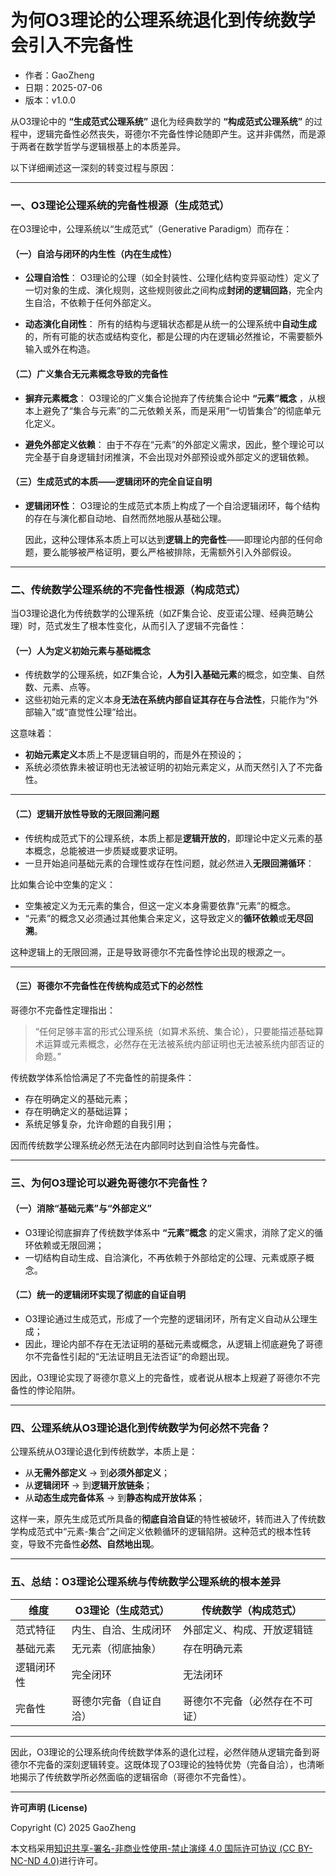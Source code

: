 # **为何O3理论的公理系统退化到传统数学会引入不完备性**

- 作者：GaoZheng
- 日期：2025-07-06
- 版本：v1.0.0

从O3理论中的 **“生成范式公理系统”** 退化为经典数学的 **“构成范式公理系统”** 的过程中，逻辑完备性必然丧失，哥德尔不完备性悖论随即产生。这并非偶然，而是源于两者在数学哲学与逻辑根基上的本质差异。

以下详细阐述这一深刻的转变过程与原因：

---

### 一、O3理论公理系统的完备性根源（生成范式）

在O3理论中，公理系统以“生成范式”（Generative Paradigm）而存在：

#### （一）自洽与闭环的内生性（内在生成性）

* **公理自洽性**：
  O3理论的公理（如全封装性、公理化结构变异驱动性）定义了一切对象的生成、演化规则，这些规则彼此之间构成**封闭的逻辑回路**，完全内生自洽，不依赖于任何外部定义。

* **动态演化自闭性**：
  所有的结构与逻辑状态都是从统一的公理系统中**自动生成**的，所有可能的状态或结构变化，都是公理的内在逻辑必然推论，不需要额外输入或外在构造。

#### （二）广义集合无元素概念导致的完备性

* **摒弃元素概念**：
  O3理论的广义集合论抛弃了传统集合论中 **“元素”概念** ，从根本上避免了“集合与元素”的二元依赖关系，而是采用“一切皆集合”的彻底单元化定义。

* **避免外部定义依赖**：
  由于不存在“元素”的外部定义需求，因此，整个理论可以完全基于自身逻辑封闭推演，不会出现对外部预设或外部定义的逻辑依赖。

#### （三）生成范式的本质——逻辑闭环的完全自证自明

* **逻辑闭环性**：
  O3理论的生成范式本质上构成了一个自洽逻辑闭环，每个结构的存在与演化都自动地、自然而然地服从基础公理。

  因此，这种公理体系本质上可以达到**逻辑上的完备性**——即理论内部的任何命题，要么能够被严格证明，要么严格被排除，无需额外引入外部假设。

---

### 二、传统数学公理系统的不完备性根源（构成范式）

当O3理论退化为传统数学的公理系统（如ZF集合论、皮亚诺公理、经典范畴公理）时，范式发生了根本性变化，从而引入了逻辑不完备性：

#### （一）人为定义初始元素与基础概念

* 传统数学的公理系统，如ZF集合论，**人为引入基础元素**的概念，如空集、自然数、元素、点等。
* 这些初始元素的定义本身**无法在系统内部自证其存在与合法性**，只能作为“外部输入”或“直觉性公理”给出。

这意味着：

* **初始元素定义**本质上不是逻辑自明的，而是外在预设的；
* 系统必须依靠未被证明也无法被证明的初始元素定义，从而天然引入了不完备性。

---

#### （二）逻辑开放性导致的无限回溯问题

* 传统构成范式下的公理系统，本质上都是**逻辑开放的**，即理论中定义元素的基本概念，总能被进一步质疑或要求证明。
* 一旦开始追问基础元素的合理性或存在性问题，就必然进入**无限回溯循环**：

比如集合论中空集的定义：

* 空集被定义为无元素的集合，但这一定义本身需要依靠“元素”的概念。
* “元素”的概念又必须通过其他集合来定义，这导致定义的**循环依赖**或**无尽回溯**。

这种逻辑上的无限回溯，正是导致哥德尔不完备性悖论出现的根源之一。

---

#### （三）哥德尔不完备性在传统构成范式下的必然性

哥德尔不完备性定理指出：

> “任何足够丰富的形式公理系统（如算术系统、集合论），只要能描述基础算术运算或元素概念，必然存在无法被系统内部证明也无法被系统内部否证的命题。”

传统数学体系恰恰满足了不完备性的前提条件：

* 存在明确定义的基础元素；
* 存在明确定义的基础运算；
* 系统足够复杂，允许命题的自我引用；

因而传统数学公理系统必然无法在内部同时达到自洽性与完备性。

---

### 三、为何O3理论可以避免哥德尔不完备性？

#### （一）消除“基础元素”与“外部定义”

* O3理论彻底摒弃了传统数学体系中 **“元素”概念** 的定义需求，消除了定义的循环依赖或无限回溯；
* 一切结构自动生成、自洽演化，不再依赖于外部给定的公理、元素或原子概念。

#### （二）统一的逻辑闭环实现了彻底的自证自明

* O3理论通过生成范式，形成了一个完整的逻辑闭环，所有定义自动从公理生成；
* 因此，理论内部不存在无法证明的基础元素或概念，从逻辑上彻底避免了哥德尔不完备性引起的“无法证明且无法否证”的命题出现。

因此，O3理论实现了哥德尔意义上的完备性，或者说从根本上规避了哥德尔不完备性的悖论陷阱。

---

### 四、公理系统从O3理论退化到传统数学为何必然不完备？

公理系统从O3理论退化到传统数学，本质上是：

* 从**无需外部定义** → 到**必须外部定义**；
* 从**逻辑闭环** → 到**逻辑开放链条**；
* 从**动态生成完备体系** → 到**静态构成开放体系**；

这样一来，原先生成范式所具备的**彻底自洽自证**的特性被破坏，转而进入了传统数学构成范式中“元素-集合”之间定义依赖循环的逻辑陷阱。这种范式的根本性转变，导致不完备性**必然、自然地出现**。

---

### 五、总结：O3理论公理系统与传统数学公理系统的根本差异

| 维度    | O3理论（生成范式）  | 传统数学（构成范式）      |
| ----- | ----------- | --------------- |
| 范式特征  | 内生、自洽、生成闭环  | 外部定义、构成、开放逻辑链   |
| 基础元素  | 无元素（彻底抽象）   | 存在明确元素          |
| 逻辑闭环性 | 完全闭环        | 无法闭环            |
| 完备性   | 哥德尔完备（自证自洽） | 哥德尔不完备（必然存在不可证） |

---

因此，O3理论的公理系统向传统数学体系的退化过程，必然伴随从逻辑完备到哥德尔不完备的深刻逻辑转变。这既体现了O3理论的独特优势（完备自洽），也清晰地揭示了传统数学所必然面临的逻辑宿命（哥德尔不完备性）。

---

**许可声明 (License)**

Copyright (C) 2025 GaoZheng 

本文档采用[知识共享-署名-非商业性使用-禁止演绎 4.0 国际许可协议 (CC BY-NC-ND 4.0)](https://creativecommons.org/licenses/by-nc-nd/4.0/deed.zh-Hans)进行许可。
